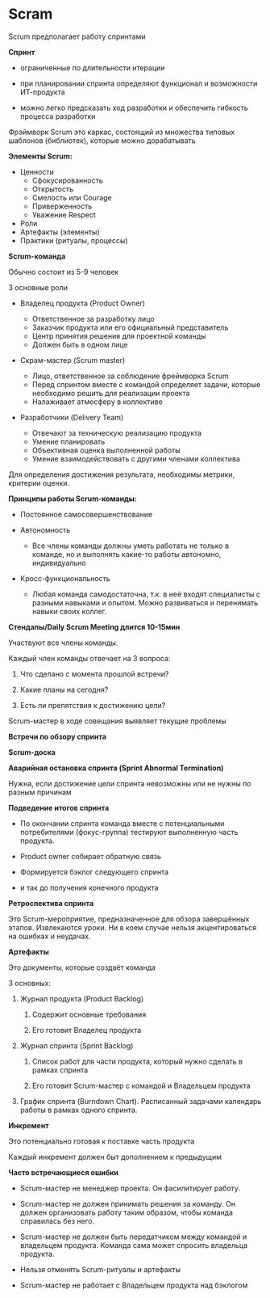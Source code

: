 # Scram

Scrum предполагает работу спринтами

**Спринт**

- ограниченные по длительности итерации

- при планировании спринта определяют функционал и возможности ИТ-продукта

- можно легко предсказать ход разработки и обеспечить гибкость процесса разработки

Фрэймворк Scrum это каркас, состоящий из множества типовых шаблонов (библиотек), которые можно дорабатывать

**Элементы Scrum:**

- Ценности
    - Сфокусированность
    - Открытость
    - Смелость или Courage
    - Приверженность
    - Уважение Respect
- Роли
- Артефакты (элементы)
- Практики (ритуалы, процессы)

**Scrum-команда**

Обычно состоит из 5-9 человек

3 основные роли

- Владелец продукта (Product Owner)
    - Ответственное за разработку лицо
    - Заказчик продукта или его официальный представитель
    - Центр принятия решения для проектной команды
    - Должен быть в одном лице

- Скрам-мастер (Scrum master)
    - Лицо, ответственное за соблюдение фреймворка Scrum
    - Перед спринтом вместе с командой определяет задачи, которые необходимо решить для реализации проекта
    - Налаживает атмосферу в коллективе

- Разработчики (Delivery Team)
    - Отвечают за техническую реализацию продукта
    - Умение планировать
    - Объективная оценка выполненной работы
    - Умение взаимодействовать с другими членами коллектива

Для определения достижения результата, необходимы метрики, критерии оценки.

**Принципы работы Scrum-команды:**

- Постоянное самосовершенствование

- Автономность

    - Все члены команды должны уметь работать не только в команде, но и выполнять какие-то работы автономно, индивидуально

- Кросс-функциональность

    - Любая команда самодостаточна, т.к. в неё входят специалисты с разными навыками и опытом. Можно развиваться и перенимать навыки своих коллег.

**Стендапы/Daily Scrum Meeting длится 10-15мин**

Участвуют все члены команды.

Каждый член команды отвечает на 3 вопроса:

1. Что сделано с момента прошлой встречи?

2. Какие планы на сегодня?

3. Есть ли препятствия к достижению цели?

Scrum-мастер в ходе совещания выявляет текущие проблемы

**Встречи по обзору спринта**

**Scrum-доска**

**Аварийная остановка спринта (Sprint Abnormal Termination)**

Нужна, если достижение цели спринта невозможны или не нужны по разным причинам

**Подведение итогов спринта**

- По окончании спринта команда вместе с потенциальными потребителями (фокус-группа) тестируют выполненную часть продукта.

- Product owner собирает обратную связь

- Формируется бэклог следующего спринта

- и так до получения конечного продукта

**Ретроспектива спринта**

Это Scrum-мероприятие, предназначенное для обзора завершённых этапов. Извлекаются уроки. Ни в коем случае нельзя акцентироваться на ошибках и неудачах.

**Артефакты**

Это документы, которые создаёт команда

3 основных:

1. Журнал продукта (Product Backlog)

    1. Содержит основные требования

    2. Его готовит Владелец продукта

2. Журнал спринта (Sprint Backlog)

    1. Список работ для части продукта, который нужно сделать в рамках спринта

    2. Его готовит Scrum-мастер с командой и Владельцем продукта

3. График спринта (Burndown Chart). Расписанный задачами календарь работы в рамках одного спринта.

**Инкремент**

Это потенциально готовая к поставке часть продукта

Каждый инкремент должен быт дополнением к предыдущим

**Часто встречающиеся ошибки**

- Scrum-мастер не менеджер проекта. Он фасилитирует работу.

- Scrum-мастер не должен принимать решения за команду. Он должен организовать работу таким образом, чтобы команда справилась без него.

- Scrum-мастер не должен быть передатчиком между командой и владельцем продукта. Команда сама может спросить владельца продукта.

- Нельзя отменять Scrum-ритуалы и артефакты

- Scrum-мастер не работает с Владельцем продукта над бэклогом
